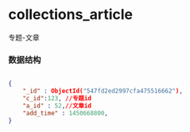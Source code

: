 # collections_article
专题-文章

### 数据结构

```json

{
    "_id" : ObjectId("547fd2ed2997cfa475516662"),
    "c_id":123, //专题id
    "a_id" : 52,//文章id
    "add_time" : 1450668800,
}

```